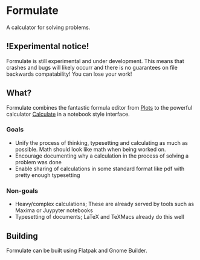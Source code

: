 # Formulate

A calculator for solving problems.

## !Experimental notice!
Formulate is still experimental and under development. This means that crashes and bugs will likely occurr and there is no guarantees on file backwards compatability! You can lose your work!

## What?
Formulate combines the fantastic formula editor from [Plots](https://github.com/alexhuntley/Plots) to the powerful calculator [Calculate](https://qalculate.github.io/) in a notebook style interface. 

### Goals
 - Unify the process of thinking, typesetting and calculating as much as possible. Math should look like math when being worked on. 
 - Encourage documenting why a calculation in the process of solving a problem was done
 - Enable sharing of calculations in some standard format like pdf with pretty enough typesetting

### Non-goals
 - Heavy/complex calculations; These are already served by tools such as Maxima or Juypyter notebooks
 - Typesetting of documents; LaTeX and TeXMacs already do this well

## Building
Formulate can be built using Flatpak and Gnome Builder. 
